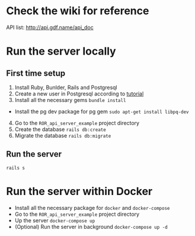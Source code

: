 # Check the wiki for reference

API list: http://api.gdf.name/api_doc

# Run the server locally
## First time setup
1. Install Ruby, Bunlder, Rails and Postgresql
2. Create a new user in Postgresql according to [tutorial](https://www.digitalocean.com/community/tutorials/how-to-install-and-use-postgresql-on-ubuntu-16-04)
3. Install all the necessary gems `bundle install`
  -  Install the pg dev package for pg gem `sudo apt-get install libpq-dev`
4. Go to the `ROR_api_server_example` project directory
5. Create the database `rails db:create`
6. Migrate the database `rails db:migrate`
 
## Run the server
`rails s`


# Run the server within Docker
- Install all the necessary package for `docker` and `docker-compose`
- Go to the `ROR_api_server_example` project directory
- Up the server `docker-compose up`
- (Optional) Run the server in background `docker-compose up -d`
